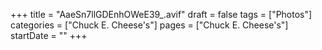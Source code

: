 +++
title = "AaeSn7llGDEnhOWeE39_.avif"
draft = false
tags = ["Photos"]
categories = ["Chuck E. Cheese's"]
pages = ["Chuck E. Cheese's"]
startDate = ""
+++
